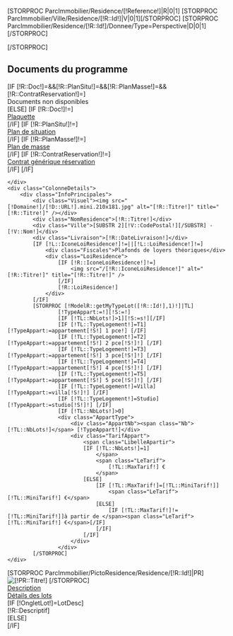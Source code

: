 [STORPROC ParcImmobilier/Residence/[!Reference!]|R|0|1]
	[STORPROC ParcImmobilier/Ville/Residence/[!R::Id!]|V|0|1][/STORPROC]
	[STORPROC ParcImmobilier/Residence/[!R::Id!]/Donnee/Type=Perspective|D|0|1][/STORPROC]

[/STORPROC]
<div class="DetailProgramme">
	<div class="ColonneDocs">
		<h2>Documents du programme</h2>
		[IF [!R::Doc!]=&&[!R::PlanSitu!]=&&[!R::PlanMasse!]=&&[!R::ContratReservation!]=]
			<div class="Vide">Documents non disponibles</div>
		[ELSE]
			[IF [!R::Doc!]!=]<div class="Plaquette"><a href="/[!R::Doc!]" target="_blank" >Plaquette</a></div>[/IF]
			[IF [!R::PlanSitu!]!=]<div class="Situation"><a href="[!R::PlanSitu!]" target="_blank" >Plan de situation</a></div>[/IF]
			[IF [!R::PlanMasse!]!=]<div class="Masse"><a href="/[!R::PlanMasse!]" target="_blank" >Plan de masse</a></div>[/IF]
			[IF [!R::ContratReservation!]!=]<div class="Reservation"><a href="/[!R::ContratReservation!]" target="_blank" >Contrat générique réservation</a></div>[/IF]
		[/IF]

	</div>
	<div class="ColonneDetails">
		<div class="InfoPrincipales">
			<div class="Visuel"><img src="[!Domaine!]/[!D::URL!].mini.210x181.jpg" alt="[!R::Titre!]" title="[!R::Titre!]" /></div>
			<div class="NomResidence">[!R::Titre!]</div>
			<div class="Ville">[SUBSTR 2][!V::CodePostal!][/SUBSTR] - [!V::Nom!]</div>
			<div class="Livraison">[!R::DateLivraison!]</div>
			[IF [!L::IconeLoiResidence!]!=||[!L::LoiResidence!]!=]
				<div class="Fiscales">Plafonds de loyers théoriques</div>
				<div class="LoiResidence">
					[IF [!R::IconeLoiResidence!]!=]
						<img src="/[!R::IconeLoiResidence!]" alt="[!R::Titre!]" title="[!R::Titre!]" /> 
					[/IF]
					[!R::LoiResidence!]
				</div>
			[/IF]
			[STORPROC [!ModelR::getMyTypeLot([!R::Id!],1)!]|TL]
					[!TypeAppart:=!][!S:=!]
					[IF [!TL::NbLots!]>1][!S:=s!][/IF]
					[IF [!TL::TypeLogement!]=T1][!TypeAppart:=appartement[!S!] 1 pce!] [/IF]
					[IF [!TL::TypeLogement!]=T2][!TypeAppart:=appartement[!S!] 2 pce[!S!]!] [/IF]
					[IF [!TL::TypeLogement!]=T3][!TypeAppart:=appartement[!S!] 3 pce[!S!]!] [/IF]
					[IF [!TL::TypeLogement!]=T4][!TypeAppart:=appartement[!S!] 4 pce[!S!]!] [/IF]
					[IF [!TL::TypeLogement!]=T5][!TypeAppart:=appartement[!S!] 5 pce[!S!]!] [/IF]
					[IF [!TL::TypeLogement!]=Villa][!TypeAppart:=villa[!S!]!] [/IF]
					[IF [!TL::TypeLogement!]=Studio][!TypeAppart:=studio[!S!]!] [/IF]
					[IF [!TL::NbLots!]>0]
					<div class="AppartType">
						<div class="AppartNb"><span class="Nb">[!TL::NbLots!]</span> [!TypeAppart!]</div>
						<div class="TarifAppart">
							<span class="LibelleApartir">
							[IF [!TL::NbLots!]=1]
								</span>
								<span class="LeTarif"> 
									[!TL::MaxTarif!] €
								</span>
							[ELSE]
								[IF [!TL::MaxTarif!]=[!TL::MiniTarif!]]
									<span class="LeTarif">[!TL::MiniTarif!] €</span>
								[ELSE] 
									[IF [!TL::MaxTarif!]!=[!TL::MiniTarif!]]à partir de </span><span class="LeTarif">[!TL::MiniTarif!] €</span>[/IF]
								[/IF] 
							[/IF] 
						</div>
					</div>
			[/STORPROC]			
	</div>
</div>
<div class="Pictos">
	[STORPROC ParcImmobilier/PictoResidence/Residence/[!R::Id!]|PR]
			<img src="/[!PR::Picto!]" alt="[!PR::Titre!]" title="[!PR::Titre!]" />
	[/STORPROC]
</div>

<div class="LotDetailOnglet">
        <div class="Tabs">
            <div class="Tab [IF [!OngletLot!]!=LotDesc]TabActive[/IF]">
                <a href="/[!Systeme::getMenu(ParcImmobilier/Residence)!]?Affichage=Lot&OngletLot=LotDesc&amp;[!Filtres!]">
                   Description
                </a>
            </div>
            <div class="Tab [IF [!OngletLot!]=LotLots]TabActive[/IF]">
                <a href="/[!Systeme::getMenu(ParcImmobilier/Residence)!]?Affichage=Lot&OngletLot=LotLots&amp;[!Filtres!]">
                    Détails des lots
                </a>
            </div>
        </div>

</div>
<div class="ContenuOnglet">
	[IF [!OngletLot!]=LotDesc]
		<div class="Contenu">[!R::Descriptif]</div>
	[ELSE]
		<div class="Contenu">
		</div>
	[/IF]

</div>
